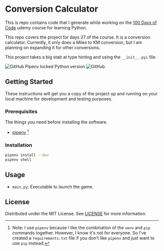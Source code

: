# Conversion Calculator

This is repo contains code that I generate while working on the [100 Days of Code](https://www.udemy.com/course/100-days-of-code/) udemy course for learning Python.

This repo covers the project for days 27 of the course. It is a conversion calculator. Currently, it only does a Miles to KM conversion, but I am planning on expanding it for other conversions.

This project takes a big stab at type hinting and using the `__init__.pyi` file.

![GitHub Pipenv locked Python version](https://img.shields.io/github/pipenv/locked/python-version/darkstar-holdings-edu/python_tk_conversion_calculator)
![GitHub](https://img.shields.io/github/license/darkstar-holdings-edu/python_tk_conversion_calculator)

## Getting Started

These instructions will get you a copy of the project up and running on your local machine for development and testing purposes.

### Prerequisites

The things you need before installing the software.

- [pipenv](https://pipenv.pypa.io/en/latest/index.html) [^1]

[^1]: Note: I use `pipenv` because I like the combination of the `venv` and `pip` commands together. However, I know it's not for everyone. So I've created a `requirements.txt` file if you don't like `pipenv` and just want to use `pip` instead.

### Installation

```sh
pipenv install --dev
pipenv shell
```

## Usage

- `main.py`: Executable to launch the game.

## License

Distributed under the MIT License. See [LICENSE](https://github.com/darkstar-holdings-edu/python_tk_conversion_calculator/blob/master/LICENSE) for more information.
